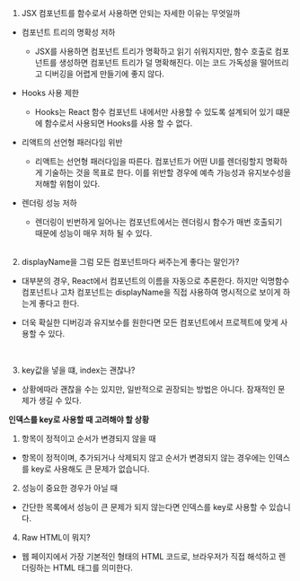 1. JSX 컴포넌트를 함수로서 사용하면 안되는 자세한 이유는 무엇일까

- 컴포넌트 트리의 명확성 저하
  - JSX를 사용하면 컴포넌트 트리가 명확하고 읽기 쉬워지지만, 함수 호출로 컴포넌트를 생성하면 컴포넌트 트리가 덜 명확해진다. 이는 코드 가독성을 떨어뜨리고 디버깅을 어렵게 만들기에 좋지 않다.
- Hooks 사용 제한
  - Hooks는 React 함수 컴포넌트 내에서만 사용할 수 있도록 설계되어 있기 떄문에 함수로서 사용되면 Hooks를 사용 할 수 없다.
- 리액트의 선언형 패러다임 위반
  - 리액트는 선언형 패러다임을 따른다. 컴포넌트가 어떤 UI를 렌더링할지 명확하게 기술하는 것을 목표로 한다. 이를 위반할 경우에 예측 가능성과 유지보수성을 저해할 위험이 있다.
- 렌더링 성능 저하

  - 렌더링이 빈번하게 일어나는 컴포넌트에서는 렌더링시 함수가 매번 호출되기 때문에 성능이 매우 저하 될 수 있다.

  <br>

2. displayName을 그럼 모든 컴포넌트마다 써주는게 좋다는 말인가?

- 대부분의 경우, React에서 컴포넌트의 이름을 자동으로 추론한다. 하지만 익명함수 컴포넌트나 고차 컴포넌트는 displayName을 직접 사용하여 명시적으로 보이게 하는게 좋다고 한다.
- 더욱 확실한 디버깅과 유지보수를 원한다면 모든 컴포넌트에서 프로젝트에 맞게 사용할 수 있다.

   <br>

3. key값을 넣을 떄, index는 괜찮나?

- 상황에따라 괜찮을 수는 있지만, 일반적으로 권장되는 방법은 아니다. 잠재적인 문제가 생길 수 있다.

**인덱스를 key로 사용할 때 고려해야 할 상황**

1. 항목이 정적이고 순서가 변경되지 않을 때

- 항목이 정적이며, 추가되거나 삭제되지 않고 순서가 변경되지 않는 경우에는 인덱스를 key로 사용해도 큰 문제가 없습니다.

2. 성능이 중요한 경우가 아닐 때

- 간단한 목록에서 성능이 큰 문제가 되지 않는다면 인덱스를 key로 사용할 수 있습니다.

4. Raw HTML이 뭐지?

- 웹 페이지에서 가장 기본적인 형태의 HTML 코드로, 브라우저가 직접 해석하고 렌더링하는 HTML 태그를 의미한다.
